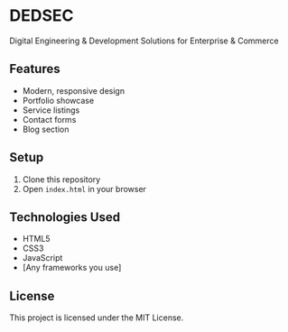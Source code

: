 
# DEDSEC
Digital Engineering &amp; Development Solutions for Enterprise &amp; Commerce
## Features
- Modern, responsive design
- Portfolio showcase
- Service listings
- Contact forms
- Blog section

## Setup
1. Clone this repository
2. Open `index.html` in your browser

## Technologies Used
- HTML5
- CSS3
- JavaScript
- [Any frameworks you use]

## License
This project is licensed under the MIT License.